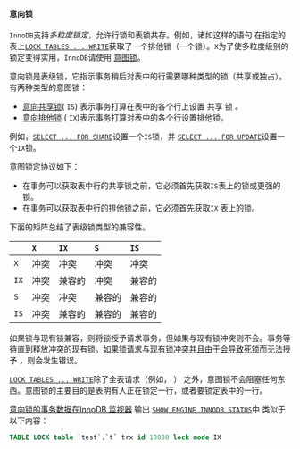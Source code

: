 #### 意向锁

`InnoDB`支持*多粒度锁定*，允许行锁和表锁共存。例如，诸如这样的语句 在指定的表上[`LOCK TABLES ... WRITE`](https://dev.mysql.com/doc/refman/8.0/en/lock-tables.html)获取了一个排他锁（一个锁）。`X`为了使多粒度级别的锁定变得实用，`InnoDB`请使用 [意图锁](https://dev.mysql.com/doc/refman/8.0/en/glossary.html#glos_intention_lock)。

意向锁是表级锁，它指示事务稍后对表中的行需要哪种类型的锁（共享或独占）。有两种类型的意图锁：

- [意向共享锁](https://dev.mysql.com/doc/refman/8.0/en/glossary.html#glos_intention_shared_lock)( `IS`) 表示事务打算在表中的各个行上设置 共享 锁 *。*
- [意向排他锁](https://dev.mysql.com/doc/refman/8.0/en/glossary.html#glos_intention_exclusive_lock) ( `IX`)表示事务打算对表中的各个行设置排他锁。

例如，[`SELECT ... FOR SHARE`](https://dev.mysql.com/doc/refman/8.0/en/select.html)设置一个`IS`锁，并 [`SELECT ... FOR UPDATE`](https://dev.mysql.com/doc/refman/8.0/en/select.html)设置一个`IX`锁。

意图锁定协议如下：

- 在事务可以获取表中行的共享锁之前，它必须首先获取`IS`表上的锁或更强的锁。
- 在事务可以获取表中行的排他锁之前，它必须首先获取`IX` 表上的锁。

下面的矩阵总结了表级锁类型的兼容性。

|      | `X`  | `IX`   | `S`    | `IS`   |
| :--- | :--- | :----- | :----- | :----- |
| `X`  | 冲突 | 冲突   | 冲突   | 冲突   |
| `IX` | 冲突 | 兼容的 | 冲突   | 兼容的 |
| `S`  | 冲突 | 冲突   | 兼容的 | 兼容的 |
| `IS` | 冲突 | 兼容的 | 兼容的 | 兼容的 |

如果锁与现有锁兼容，则将锁授予请求事务，但如果与现有锁冲突则不会。事务等待直到释放冲突的现有锁。[如果锁请求与现有锁冲突并且由于会导致死锁](https://dev.mysql.com/doc/refman/8.0/en/glossary.html#glos_deadlock)而无法授予 ，则会发生错误。

[`LOCK TABLES ... WRITE`](https://dev.mysql.com/doc/refman/8.0/en/lock-tables.html)除了全表请求（例如， ） 之外，意图锁不会阻塞任何东西。意图锁的主要目的是表明有人正在锁定一行，或者要锁定表中的一行。

[意向锁的事务数据在InnoDB 监视器](https://dev.mysql.com/doc/refman/8.0/en/innodb-standard-monitor.html) 输出 [`SHOW ENGINE INNODB STATUS`](https://dev.mysql.com/doc/refman/8.0/en/show-engine.html)中 类似于以下内容：

```sql
TABLE LOCK table `test`.`t` trx id 10080 lock mode IX
```

